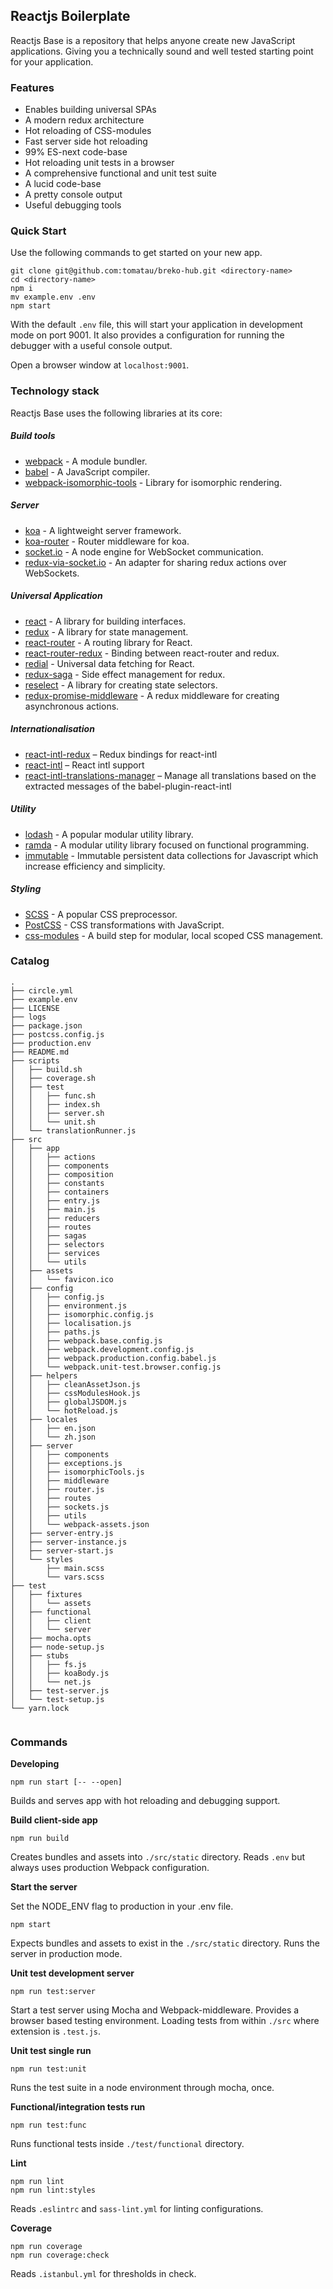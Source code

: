## Reactjs Boilerplate

Reactjs Base is a  repository that helps anyone create new JavaScript applications. Giving you a technically sound and well tested starting point for your application.

### Features

- Enables building universal SPAs
- A modern redux architecture
- Hot reloading of CSS-modules
- Fast server side hot reloading
- 99% ES-next code-base
- Hot reloading unit tests in a browser
- A comprehensive functional and unit test suite
- A lucid code-base
- A pretty console output
- Useful debugging tools

### Quick Start

Use the following commands to get started on your new app.

```
git clone git@github.com:tomatau/breko-hub.git <directory-name>
cd <directory-name>
npm i
mv example.env .env
npm start
```

With the default `.env` file, this will start your application in development mode on port 9001. It also provides a configuration for running the debugger with a useful console output.

Open a browser window at `localhost:9001`.

### Technology stack

Reactjs Base uses the following libraries at its core:

##### Build tools
- [webpack](https://webpack.github.io/) - A module bundler.
- [babel](http://babeljs.io/) - A JavaScript compiler.
- [webpack-isomorphic-tools](https://www.npmjs.com/package/webpack-isomorphic-tools) - Library for isomorphic rendering.

##### Server
- [koa](http://koajs.com/) - A lightweight server framework.
- [koa-router](https://github.com/alexmingoia/koa-router) - Router middleware for koa.
- [socket.io](http://socket.io/) - A node engine for WebSocket communication.
- [redux-via-socket.io](https://www.npmjs.com/package/redux-via-socket.io) - An adapter for sharing redux actions over WebSockets.

##### Universal Application
- [react](http://facebook.github.io/react/) - A library for building interfaces.
- [redux](http://redux.js.org/) - A library for state management.
- [react-router](https://github.com/reactjs/react-router) - A routing library for React.
- [react-router-redux](https://github.com/reactjs/react-router-redux) - Binding between react-router and redux.
- [redial](https://www.npmjs.com/package/redial) - Universal data fetching for React.
- [redux-saga](https://github.com/yelouafi/redux-saga) - Side effect management for redux.
- [reselect](https://github.com/reactjs/reselect) - A library for creating state selectors.
- [redux-promise-middleware](https://github.com/pburtchaell/redux-promise-middleware) - A redux middleware for creating asynchronous actions.

##### Internationalisation
- [react-intl-redux](https://github.com/ratson/react-intl-redux) – Redux bindings for react-intl
- [react-intl](https://github.com/yayoo/react-intl) – React intl support
- [react-intl-translations-manager](https://github.com/GertjanReynaert/react-intl-translations-manager) – Manage all translations based on the extracted messages of the babel-plugin-react-intl

##### Utility
- [lodash](http://lodash.com/) - A popular modular utility library.
- [ramda](http://ramdajs.com/) - A modular utility library focused on functional programming.
- [immutable](https://github.com/facebook/immutable-js) - Immutable persistent data collections for Javascript which increase efficiency and simplicity.

##### Styling
- [SCSS](http://sass-lang.com/guide) - A popular CSS preprocessor.
- [PostCSS](http://postcss.org/) - CSS transformations with JavaScript.
- [css-modules](https://github.com/css-modules/css-modules) - A build step for modular, local scoped CSS management.

### Catalog

```
.
├── circle.yml
├── example.env
├── LICENSE
├── logs
├── package.json
├── postcss.config.js
├── production.env
├── README.md
├── scripts
│   ├── build.sh
│   ├── coverage.sh
│   ├── test
│   │   ├── func.sh
│   │   ├── index.sh
│   │   ├── server.sh
│   │   └── unit.sh
│   └── translationRunner.js
├── src
│   ├── app
│   │   ├── actions
│   │   ├── components
│   │   ├── composition
│   │   ├── constants
│   │   ├── containers
│   │   ├── entry.js
│   │   ├── main.js
│   │   ├── reducers
│   │   ├── routes
│   │   ├── sagas
│   │   ├── selectors
│   │   ├── services
│   │   └── utils
│   ├── assets
│   │   └── favicon.ico
│   ├── config
│   │   ├── config.js
│   │   ├── environment.js
│   │   ├── isomorphic.config.js
│   │   ├── localisation.js
│   │   ├── paths.js
│   │   ├── webpack.base.config.js
│   │   ├── webpack.development.config.js
│   │   ├── webpack.production.config.babel.js
│   │   └── webpack.unit-test.browser.config.js
│   ├── helpers
│   │   ├── cleanAssetJson.js
│   │   ├── cssModulesHook.js
│   │   ├── globalJSDOM.js
│   │   └── hotReload.js
│   ├── locales
│   │   ├── en.json
│   │   └── zh.json
│   ├── server
│   │   ├── components
│   │   ├── exceptions.js
│   │   ├── isomorphicTools.js
│   │   ├── middleware
│   │   ├── router.js
│   │   ├── routes
│   │   ├── sockets.js
│   │   ├── utils
│   │   └── webpack-assets.json
│   ├── server-entry.js
│   ├── server-instance.js
│   ├── server-start.js
│   └── styles
│       ├── main.scss
│       └── vars.scss
├── test
│   ├── fixtures
│   │   └── assets
│   ├── functional
│   │   ├── client
│   │   └── server
│   ├── mocha.opts
│   ├── node-setup.js
│   ├── stubs
│   │   ├── fs.js
│   │   ├── koaBody.js
│   │   └── net.js
│   ├── test-server.js
│   └── test-setup.js
└── yarn.lock


```

### Commands

**Developing**

```
npm run start [-- --open]
```

Builds and serves app with hot reloading and debugging support.

**Build client-side app**

```
npm run build
```

Creates bundles and assets into `./src/static` directory. Reads `.env` but always uses production Webpack configuration.

**Start the server**

Set the NODE_ENV flag to production in your .env file.

```
npm start
```

Expects bundles and assets to exist in the `./src/static` directory. Runs the server in production mode.

**Unit test development server**

```
npm run test:server
```

Start a test server using Mocha and Webpack-middleware. Provides a browser based testing environment. Loading tests from within `./src` where extension is `.test.js`.


**Unit test single run**

```
npm run test:unit
```

Runs the test suite in a node environment through mocha, once.

**Functional/integration tests run**

```
npm run test:func
```

Runs functional tests inside `./test/functional` directory.

**Lint**

```
npm run lint
npm run lint:styles
```

Reads `.eslintrc` and `sass-lint.yml` for linting configurations.

**Coverage**

```
npm run coverage
npm run coverage:check
```

Reads `.istanbul.yml` for thresholds in check.
